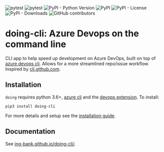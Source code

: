 ![pytest](https://github.com/ing-bank/doing-cli/workflows/Release/badge.svg)
![pytest](https://github.com/ing-bank/doing-cli/workflows/Development/badge.svg)
![PyPI - Python Version](https://img.shields.io/pypi/pyversions/doing-cli)
![PyPI](https://img.shields.io/pypi/v/doing-cli)
![PyPI - License](https://img.shields.io/pypi/l/doing-cli)
![PyPI - Downloads](https://img.shields.io/pypi/dm/doing-cli)
![GitHub contributors](https://img.shields.io/github/contributors-anon/ing-bank/doing-cli)

# doing-cli: Azure Devops on the command line

CLI app to help speed up development on Azure DevOps, built on top of [azure devops cli](). Allows for a more streamlined repo/issue workflow. Inspired by [cli.github.com](https://cli.github.com/). 

## Installation

`doing` requires python 3.6+, [azure cli](https://docs.microsoft.com/en-us/cli/azure/install-azure-cli) and the [devops extension](https://docs.microsoft.com/en-us/azure/devops/cli/?view=azure-devops). To install:

```shell
pip3 install doing-cli
```

For more details and setup see the [installation guide](https://ing-bank.github.io/doing-cli/get_started/install/).

## Documentation

See [ing-bank.github.io/doing-cli/](https://ing-bank.github.io/doing-cli/).
